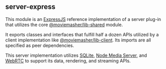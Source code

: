 ## server-express

This module is an
[ExpressJS](https://expressjs.com)
reference implementation of a server plug-in that utilizes the core
[@moviemasher/lib-shared](https://www.npmjs.com/package/@moviemasher/lib-shared)
module.

It exports classes and interfaces that fulfill half a dozen APIs utilized by a client implementation like
[@moviemasher/lib-client](https://www.npmjs.com/package/@moviemasher/lib-client).
Its imports are all specified as peer dependencies.

This server implementation utilizes
[SQLite](https://www.sqlite.org/index.html),
[Node Media Server](https://github.com/illuspas/Node-Media-Server), and
[WebRTC](https://github.com/node-webrtc/node-webrtc) to support its data, rendering, and streaming APIs.

